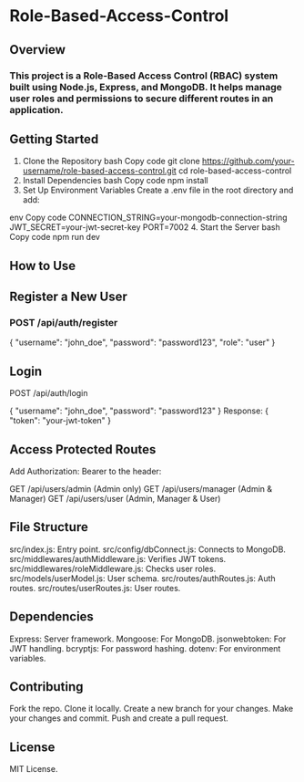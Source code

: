 # Role-Based-Access-Control
## Overview
### This project is a Role-Based Access Control (RBAC) system built using Node.js, Express, and MongoDB. It helps manage user roles and permissions to secure different routes in an application.

## Getting Started
1. Clone the Repository
bash
Copy code
git clone https://github.com/your-username/role-based-access-control.git
cd role-based-access-control
2. Install Dependencies
bash
Copy code
npm install
3. Set Up Environment Variables
Create a .env file in the root directory and add:

env
Copy code
CONNECTION_STRING=your-mongodb-connection-string
JWT_SECRET=your-jwt-secret-key
PORT=7002
4. Start the Server
bash
Copy code
npm run dev

## How to Use
## Register a New User
### POST /api/auth/register

{
  "username": "john_doe",
  "password": "password123",
  "role": "user"
}

## Login
POST /api/auth/login

{
  "username": "john_doe",
  "password": "password123"
}
Response: { "token": "your-jwt-token" }

## Access Protected Routes
Add Authorization: Bearer <your-jwt-token> to the header:

GET /api/users/admin (Admin only)
GET /api/users/manager (Admin & Manager)
GET /api/users/user (Admin, Manager & User)

## File Structure
src/index.js: Entry point.
src/config/dbConnect.js: Connects to MongoDB.
src/middlewares/authMiddleware.js: Verifies JWT tokens.
src/middlewares/roleMiddleware.js: Checks user roles.
src/models/userModel.js: User schema.
src/routes/authRoutes.js: Auth routes.
src/routes/userRoutes.js: User routes.

## Dependencies
Express: Server framework.
Mongoose: For MongoDB.
jsonwebtoken: For JWT handling.
bcryptjs: For password hashing.
dotenv: For environment variables.

## Contributing
Fork the repo.
Clone it locally.
Create a new branch for your changes.
Make your changes and commit.
Push and create a pull request.

## License
MIT License.

